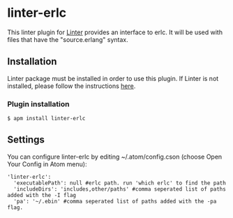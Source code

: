 # linter-erlc

This linter plugin for [Linter](https://github.com/AtomLinter/Linter) provides an interface to erlc. It will be used with files that have the "source.erlang" syntax.


## Installation
Linter package must be installed in order to use this plugin. If Linter is not installed, please follow the instructions [here](https://github.com/AtomLinter/Linter).

### Plugin installation
```
$ apm install linter-erlc
```

## Settings
You can configure linter-erlc by editing ~/.atom/config.cson (choose Open Your Config in Atom menu):

```
'linter-erlc':
  'executablePath': null #erlc path. run 'which erlc' to find the path
  'includeDirs': 'includes,other/paths' #comma seperated list of paths added with the -I flag
  'pa': '~/.ebin' #comma seperated list of paths added with the -pa flag.
```
